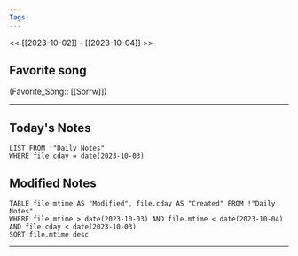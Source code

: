 ```yaml
---
Tags:
---
```

<< [[2023-10-02]] - [[2023-10-04]] >>
## Favorite song
(Favorite_Song:: [[Sorrw]])

___
## Today's Notes
```dataview
LIST FROM !"Daily Notes"
WHERE file.cday = date(2023-10-03)
```
## Modified Notes
```dataview
TABLE file.mtime AS "Modified", file.cday AS "Created" FROM !"Daily Notes" 
WHERE file.mtime > date(2023-10-03) AND file.mtime < date(2023-10-04) AND file.cday < date(2023-10-03)
SORT file.mtime desc
```
___
